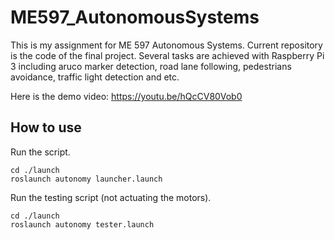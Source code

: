 # ME597_AutonomousSystems

This is my assignment for ME 597 Autonomous Systems. Current repository is the code of the final project. Several tasks are achieved with Raspberry Pi 3 including aruco marker detection, road lane following, pedestrians avoidance, traffic light detection and etc.  
  
Here is the demo video: https://youtu.be/hQcCV80Vob0  

## How to use

Run the script.   
```
cd ./launch
roslaunch autonomy launcher.launch
```
Run the testing script (not actuating the motors).   
```
cd ./launch
roslaunch autonomy tester.launch
```

